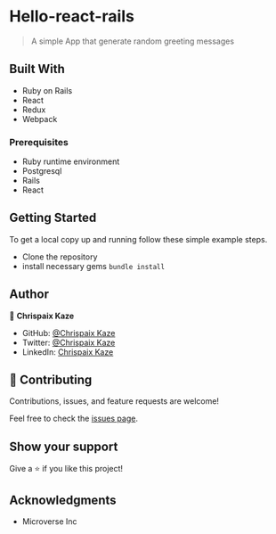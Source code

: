 # Hello-react-rails

> A simple App that generate random greeting messages

## Built With

- Ruby on Rails
- React
- Redux
- Webpack

### Prerequisites

- Ruby runtime environment
- Postgresql
- Rails
- React

## Getting Started

To get a local copy up and running follow these simple example steps.

- Clone the repository
- install necessary gems `bundle install`
    
## Author

👤 **Chrispaix Kaze**

- GitHub: [@Chrispaix Kaze](https://github.com/ChrispaixK)
- Twitter: [@Chrispaix Kaze](https://twitter.com/ChrispaixK)
- LinkedIn: [Chrispaix Kaze](https://www.linkedin.com/in/chrispaix-kaze-70445a175/)
## 🤝 Contributing

Contributions, issues, and feature requests are welcome!

Feel free to check the [issues page](../../issues/).

## Show your support

Give a ⭐️ if you like this project!

## Acknowledgments

- Microverse Inc